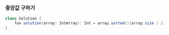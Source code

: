 ### 중앙값 구하기
```java
class Solution {
    fun solution(array: IntArray): Int = array.sorted()[array.size / 2]
}
```